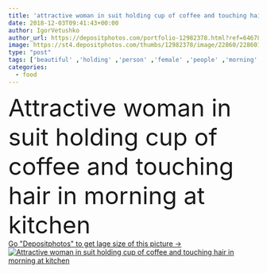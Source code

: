 ```yaml
---
title: 'attractive woman in suit holding cup of coffee and touching hair in morning at kitchen'
date: 2018-12-03T09:41:43+00:00
author: IgorVetushko
author_url: https://depositphotos.com/portfolio-12982378.html?ref=64678756
image: https://st4.depositphotos.com/thumbs/12982378/image/22860/228601908/api_thumb_450.jpg?forcejpeg=true
type: "post"
tags: ['beautiful' ,'holding' ,'person' ,'female' ,'people' ,'morning' ,'caucasian' ,'hair' ,'kitchen' ,'tea' ,'cup' ,'fruit' ,'tasty' ,'delicious' ,'appetizing' ,'meal' ,'breakfast' ,'coffee' ,'drink' ,'ripe' ,'nutrition' ,'vegetarian' ,'suit' ,'home' ,'beverage' ,'woman' ,'indoors' ,'touching' ,'vitamins' ,'attractive' ,'apartment' ,'oranges' ,'weekday' ,'unprocessed' ,'Healthy Eating' ,'young adult' ,'formal wear' ,'organic food' ]
categories: 
  - food
---
```

<div aling="center">
            <font size="60"> Attractive woman in suit holding cup of coffee and touching hair in morning at kitchen</font>   
</div>
<div>
    <a href='https://st4.depositphotos.com/thumbs/12982378/image/22860/228601908/api_thumb_450.jpg?forcejpeg=true?ref=64678756' target=_blank > Go "Depositphotos" to get lage size of this picture ->
        <img href='https://st4.depositphotos.com/thumbs/12982378/image/22860/228601908/api_thumb_450.jpg?forcejpeg=true?ref=64678756' src='https://st4.depositphotos.com/12982378/22860/i/950/depositphotos_228601908-stock-photo-attractive-woman-suit-holding-cup.jpg?forcejpeg=true' alt='Attractive woman in suit holding cup of coffee and touching hair in morning at kitchen' >
    </a>
</div>
